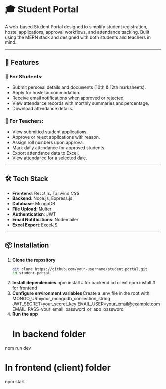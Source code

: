 # 🎓 Student Portal

A web-based Student Portal designed to simplify student registration, hostel applications, approval workflows, and attendance tracking. Built using the MERN stack and designed with both students and teachers in mind.

---

## 🚀 Features

### 🔹 For Students:
- Submit personal details and documents (10th & 12th marksheets).
- Apply for hostel accommodation.
- Receive email notifications when approved or rejected.
- View attendance records with monthly summaries and percentage.
- Download attendance details.

### 🔹 For Teachers:
- View submitted student applications.
- Approve or reject applications with reason.
- Assign roll numbers upon approval.
- Mark daily attendance for approved students.
- Export attendance data to Excel.
- View attendance for a selected date.

---

## 🛠️ Tech Stack

- **Frontend**: React.js, Tailwind CSS
- **Backend**: Node.js, Express.js
- **Database**: MongoDB
- **File Upload**: Multer
- **Authentication**: JWT
- **Email Notifications**: Nodemailer
- **Excel Export**: ExcelJS

---

## 📦 Installation

1. **Clone the repository**
   ```bash
   git clone https://github.com/your-username/student-portal.git
   cd student-portal
2. **Install dependencies**
  npm install        # for backend
  cd client
  npm install        # for frontend
3. **Configure environment variables**
  Create a .env file in the root with:
    MONGO_URI=your_mongodb_connection_string
    JWT_SECRET=your_secret_key
    EMAIL_USER=your_email@example.com
    EMAIL_PASS=your_email_password_or_app_password
4. **Run the app**
   # In backend folder
  npm run dev
  
  # In frontend (client) folder
  npm start
